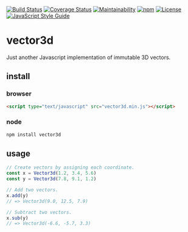 [![Build Status](https://img.shields.io/travis/synesenom/vector3d/master.svg)](https://travis-ci.org/synesenom/vector3d)
[![Coverage Status](https://coveralls.io/repos/github/synesenom/vector3d/badge.svg?branch=master)](https://coveralls.io/github/synesenom/vector3d?branch=master)
[![Maintainability](https://api.codeclimate.com/v1/badges/11de37baea8af83470ac/maintainability)](https://codeclimate.com/github/synesenom/vector3d/maintainability)
[![npm](https://img.shields.io/npm/v/vector3d.svg)](https://www.npmjs.com/package/vector3d)
[![License](https://img.shields.io/npm/l/vector3d.svg)](https://www.npmjs.com/package/vector3d)
[![JavaScript Style Guide](https://img.shields.io/badge/code_style-standard-brightgreen.svg)](https://standardjs.com)

# vector3d

Just another Javascript implementation of immutable 3D vectors.

## install

### browser

```html
<script type="text/javascript" src="vector3d.min.js"></script>
```

### node

```bash
npm install vector3d
```

## usage

```javascript
// Create vectors by assigning each coordinate.
const x = Vector3d(1.2, 3.4, 5.6)
const y = Vector3d(7.8, 9.1, 1.2)

// Add two vectors.
x.add(y)
// => Vector3d(9.0, 12.5, 7.9)

// Subtract two vectors.
x.sub(y)
// => Vector3d(-6.6, -5.7, 3.3)
```